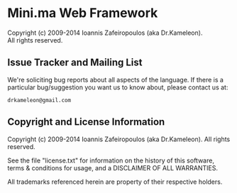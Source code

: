 Mini.ma
Web Framework
=======

Copyright (c) 2009-2014 Ioannis Zafeiropoulos (aka Dr.Kameleon).  
All rights reserved.

Issue Tracker and Mailing List
------------------------------

We're soliciting bug reports about all aspects of the language. If there is a 
particular bug/suggestion you want us to know about, please contact us at:

    drkameleon@gmail.com


Copyright and License Information
---------------------------------

Copyright (c) 2009-2014 Ioannis Zafeiropoulos (aka Dr.Kameleon). 
All rights reserved. 

See the file "license.txt" for information on the history of this software, terms &
conditions for usage, and a DISCLAIMER OF ALL WARRANTIES.

All trademarks referenced herein are property of their respective holders.

